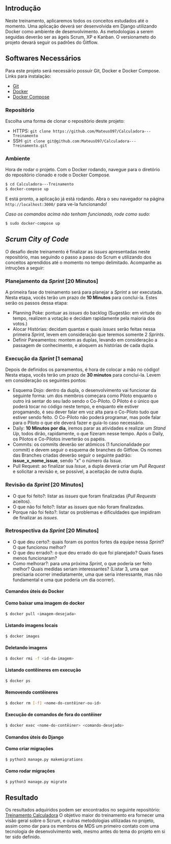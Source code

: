 ## Introdução

Neste treinamento, aplicaremos todos os conceitos estudados até o momento. Uma aplicação deverá ser desenvolvida em Django utilizando Docker como ambiente de desenvolvimento. As metodologias a serem seguidas deverão ser as ágeis Scrum, XP e Kanban. O versionameto do projeto devará seguir os padrões do Gitflow.

## Softwares Necessários
Para este projeto será necessário possuir Git, Docker e Docker Compose.  
Links para instalação:
* [Git](https://git-scm.com/)
* [Docker](https://www.docker.com/community-edition#/download)
* [Docker Compose](https://docs.docker.com/compose/install/)

### Repositório
Escolha uma forma de clonar o repositório deste projeto:
* HTTPS: ``` git clone https://github.com/MateusO97/Calculadora---Treinamento ```
* SSH: ``` git clone git@github.com:MateusO97/Calculadora---Treinamento.git ```

### Ambiente
Hora de rodar o projeto. Com o Docker rodando, navegue para o diretório do repositório clonado e rode o Docker Compose.

```bash
$ cd Calculadora---Treinamento
$ docker-compose up
```

E está pronto, a aplicação já está rodando. Abra o seu navegador na página `http://localhost:3000/` para ve-la funcionando!



<em>Caso os comandos acima não tenham funcionado, rode como sudo:</em>
```bash
$ sudo docker-compose up
```


## _Scrum City of Code_

O desafio deste treinamento é finalizar as _issues_ apresentadas neste repositório, mas seguindo o passo a passo do Scrum e utilizando dos conceitos aprendidos até o momento no tempo delimitado. Acompanhe as intruções a seguir:

### Planejamento da _Sprint_ [20 Minutos]

A primeira fase do treinamento será para planejar a _Sprint_ a ser executada. Nesta etapa, vocês terão um prazo de <b>10 Minutos</b> para conclui-la. Estes serão os passos dessa etapa:

  - Planning Poke: pontuar as _issues_ do backlog (Sugestão: em virtude do tempo, realizem a votação e decidam rapidamente pela maioria dos votos.)
  - Alocar Histórias: decidam quantas e quais _issues_ serão feitas nessa primeira _Sprint_, levem em consideração que teremos somente 2 _Sprints_.
  - Definir Pareamentos: montem as duplas, levando em consideração a passagem de conhecimento, e aloquem as histórias de cada dupla.
  
  
### Execução da _Sprint_ [1 semana]

Depois de definidos os pareamentos, é hora de colocar a mão no código! Nesta etapa, vocês terão um prazo de <b>30 minutos</b> para conclui-la. Levem em consideração os seguintes pontos:

  - Esquema Dojo: dentro da dupla, o desenvolvimento vai funcionar da seguinte forma: um dos membros começara como Piloto enquanto o outro irá sentar do seu lado sendo o Co-Piloto. O Piloto é o único que poderá tocar no código neste tempo, e enquanto ele estiver progamando, é seu dever falar em voz alta para o Co-Piloto tudo que estiver sendo feito. O Co-Piloto não poderá programar, mas pode falar para o Piloto o que ele deverá fazer e guia-lo caso necessário.
  - Daily: <b>10 Minutos por dia</b>, iremos parar as atividades e realizar um _Stand Up_, todos dirão, rapidamente, o que fizeram nesse tempo. Após o Daily, os Pilotos e Co-Pilotos inverterão os papéis.
  - Commits: os commits deverão ser atômicos (1 funcionalidade por commit) e devem seguir o esquema de branches do Gitflow. Os nomes das Branches criadas deverão seguir o seguinte padrão: <b>issue_x_nome_issue</b>, sendo "x" o número da _Issue_. 
- Pull Request: ao finalizar sua _Issue_, a dupla deverá criar um _Pull Request_ e solicitar a revisão e, se possível, a aceitação de outra dupla.
  
### Revisão da _Sprint_ [20 Minutos]

  - O que foi feito?: listar as _issues_ que foram finalizadas (_Pull Requests_ aceitos).
  - O que não foi feito?: listar as _issues_ que não foram finalizadas.
  - Porque não foi feito?: listar os problemas e dificuldades que impidiram de finalizar as _issues_.
  
### Retrospectiva da _Sprint_ [20 Minutos]

  - O que deu certo?: quais foram os pontos fortes da equipe nessa _Sprint_? O que funcionou melhor?
  - O que deu errado?: o que deu errado do que foi planejado? Quais fases menos funcionaram?
  - Como melhorar?: para uma próxima _Sprint_, o que poderia ser feito melhor? Quais medidas seriam interessantes? (Listar 3, uma que precisaria ocorrer imediatamente, uma que seria interessante, mas não fundamental e uma que poderia um dia ocorrer).


#### Comandos úteis do Docker
#### Como baixar uma imagem do docker
```bash
$ docker pull <imagem-desejada>
```

#### Listando imagens locais
```bash
$ docker images
```

#### Deletando imagens
```bash
$ docker rmi -f <id-da-imagem>
```

#### Listando contêineres em execução
```bash
$ docker ps
```

#### Removendo contêineres
```bash
$ docker rm [-f] <nome-do-contêiner-ou-id>
```

#### Execução de comandos de fora do contêiner
```bash
$ docker exec <nome-do-contêiner> <comando-desejado>
```

#### Comandos úteis do Django
#### Como criar migrações
```bash
$ python3 manage.py makemigrations
```

#### Como rodar migrações
```bash
$ python3 manage.py migrate
```

## Resultado

Os resultados adquiridos podem ser encontrados no seguinte repositório:
[Treinamento Calculadora](https://github.com/MateusO97/Calculadora---Treinamento)
O objetivo maior do treinamento era fornecer uma visão geral sobre o Scrum, e outras metodologias utilizadas no projeto, assim como dar para os membros de MDS um primeiro contato com uma tecnologia de desenvolvimento web, mesmo antes do tema do projeto em si ter sido definido.
